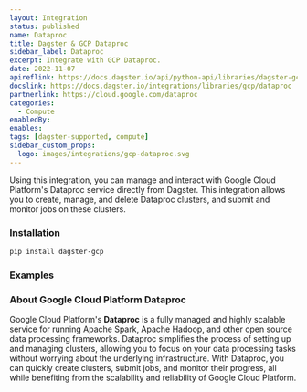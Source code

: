```yaml
---
layout: Integration
status: published
name: Dataproc
title: Dagster & GCP Dataproc
sidebar_label: Dataproc
excerpt: Integrate with GCP Dataproc.
date: 2022-11-07
apireflink: https://docs.dagster.io/api/python-api/libraries/dagster-gcp
docslink: https://docs.dagster.io/integrations/libraries/gcp/dataproc
partnerlink: https://cloud.google.com/dataproc
categories:
  - Compute
enabledBy:
enables:
tags: [dagster-supported, compute]
sidebar_custom_props:
  logo: images/integrations/gcp-dataproc.svg
---
```


Using this integration, you can manage and interact with Google Cloud Platform's Dataproc service directly from Dagster. This integration allows you to create, manage, and delete Dataproc clusters, and submit and monitor jobs on these clusters.

### Installation

```bash
pip install dagster-gcp
```

### Examples

<CodeExample path="docs_beta_snippets/docs_beta_snippets/integrations/gcp-dataproc.py" language="python" />

### About Google Cloud Platform Dataproc

Google Cloud Platform's **Dataproc** is a fully managed and highly scalable service for running Apache Spark, Apache Hadoop, and other open source data processing frameworks. Dataproc simplifies the process of setting up and managing clusters, allowing you to focus on your data processing tasks without worrying about the underlying infrastructure. With Dataproc, you can quickly create clusters, submit jobs, and monitor their progress, all while benefiting from the scalability and reliability of Google Cloud Platform.

